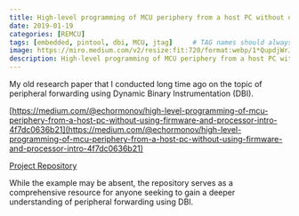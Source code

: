 ```yaml
---
title: High-level programming of MCU periphery from a host PC without using firmware and processor. Introduction and example.
date: 2019-01-19
categories: [REMCU]
tags: [embedded, pintool, dbi, MCU, jtag]     # TAG names should always be lowercase
image: https://miro.medium.com/v2/resize:fit:720/format:webp/1*QupdjWrJjUefdBUUuOSt0g.png
description: High-level programming of MCU periphery from a host PC without using firmware and processor. Introduction and example.
---
```


My old research paper that I conducted long time ago on the topic of peripheral forwarding using Dynamic Binary Instrumentation (DBI).

[https://medium.com/@echormonov/high-level-programming-of-mcu-periphery-from-a-host-pc-without-using-firmware-and-processor-intro-4f7dc0636b21](https://medium.com/@echormonov/high-level-programming-of-mcu-periphery-from-a-host-pc-without-using-firmware-and-processor-intro-4f7dc0636b21)

[Project Repository](https://github.com/ser-mk/AddressIntercept)

While the example may be absent, the repository serves as a comprehensive resource for anyone seeking to gain a deeper understanding of peripheral forwarding using DBI.